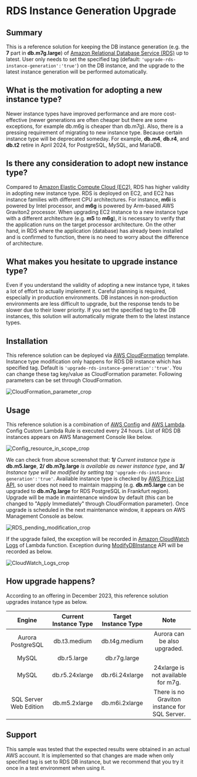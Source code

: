 # RDS Instance Generation Upgrade

## Summary
This is a reference solution for keeping the DB instance generation (e.g. the **7** part in **db.m7g.large**) of [Amazon Relational Database Service (RDS)](https://aws.amazon.com/rds/) up to latest.  User only needs to set the specified tag (default: `'upgrade-rds-instance-generation':'true'`) on the DB instance, and the upgrade to the latest instance generation will be performed automatically.

## What is the motivation for adopting a new instance type?
Newer instance types have improved performance and are more cost-effective (newer generations are often cheaper but there are some exceptions, for example db.m6g is cheaper than db.m7g).  Also, there is a pressing requirement of migrating to new instance type.  Because certain instance type will be deprecated someday.  For example, **db.m4**, **db.r4**, and **db.t2** retire in April 2024, for PostgreSQL, MySQL, and MariaDB.

## Is there any consideration to adopt new instance type?
Compared to [Amazon Elastic Compute Cloud (EC2)](https://aws.amazon.com/ec2/), RDS has higher validity in adopting new instance type.  RDS is deployed on EC2, and EC2 has instance families with different CPU architectures.  For instance, **m6i** is powered by Intel processor, and **m6g** is powered by Arm-based AWS Graviton2 processor.  When upgrading EC2 instance to a new instance type with a different architecture (e.g. **m5** to **m6g**), it is necessary to verify that the application runs on the target processor architecture.  On the other hand, in RDS where the application (database) has already been installed and is confirmed to function, there is no need to worry about the difference of architecture.

## What makes you hesitate to upgrade instance type?
Even if you understand the validity of adopting a new instance type, it takes a lot of effort to actually implement it.  Careful planning is required, especially in production environments.  DB instances in non-production environments are less difficult to upgrade, but the response tends to be slower due to their lower priority.  If you set the specified tag to the DB instances, this solution will automatically migrate them to the latest instance types.

## Installation
This reference solution can be deployed via [AWS CloudFormation](https://aws.amazon.com/cloudformation/) template.  Instance type modification only happens for RDS DB instance which has specified tag.  Default is `'upgrade-rds-instance-generation':'true'`.  You can change these tag key/value as CloudFormation parameter.  Following parameters can be set through CloudFormation.

![CloudFormation_parameter_crop](https://github.com/sk8393/s3-intelligent-tiering-lifecycle-automation/assets/13175031/de69f6b1-1186-40a4-8cfe-b865f03cff32)

## Usage
This reference solution is a combination of [AWS Config](https://aws.amazon.com/config/) and [AWS Lambda](https://aws.amazon.com/pm/lambda/).  Config Custom Lambda Rule is executed every 24 hours.  List of RDS DB instances appears on AWS Management Console like below.

![Config_resource_in_scope_crop](https://github.com/sk8393/s3-intelligent-tiering-lifecycle-automation/assets/13175031/e3f65b31-d4dc-46f9-994e-f9ab060b6016)

We can check from above screenshot that: **1/** *Current instance type is* **db.m5.large**, **2/** **db.m7g.large** *is available as newer instance type*, and **3/** *Instance type will be modified by setting tag* `'upgrade-rds-instance-generation':'true'`.  Available instance type is checked by [AWS Price List API](https://docs.aws.amazon.com/awsaccountbilling/latest/aboutv2/price-changes.html), so user does not need to maintain mapping (e.g. **db.m5.large** can be upgraded to **db.m7g.large** for RDS PostgreSQL in Frankfurt region).  Upgrade will be made in maintenance window by default (this can be changed to "Apply Immediately" through CloudFormation parameter).  Once upgrade is scheduled in the next maintenance window, it appears on AWS Management Console as below.

![RDS_pending_modification_crop](https://github.com/sk8393/s3-intelligent-tiering-lifecycle-automation/assets/13175031/60728db4-1480-40aa-88c2-1c62cc911e4b)

If the upgrade failed, the exception will be recorded in [Amazon CloudWatch Logs](https://docs.aws.amazon.com/AmazonCloudWatch/latest/logs/WhatIsCloudWatchLogs.html) of Lambda function.  Exception during [ModifyDBInstance](https://docs.aws.amazon.com/AmazonRDS/latest/APIReference/API_ModifyDBInstance.html) API will be recorded as below.

![CloudWatch_Logs_crop](https://github.com/sk8393/s3-intelligent-tiering-lifecycle-automation/assets/13175031/ba3b701e-581d-463a-a1fa-33afa42622ca)

## How upgrade happens?
According to an offering in December 2023, this reference solution upgrades instance type as below.

|Engine|Current Instance Type|Target Instance Type|Note|
|:-:|:-:|:-:|:-:|
|Aurora PostgreSQL|db.t3.medium|db.t4g.medium|Aurora can be also upgraded.|
|MySQL|db.r5.large|db.r7g.large||
|MySQL|db.r5.24xlarge|db.r6i.24xlarge|24xlarge is not available for m7g.|
|SQL Server Web Edition|db.m5.2xlarge|db.m6i.2xlarge|There is no Graviton instance for SQL Server.|

## Support
This sample was tested that the expected results were obtained in an actual AWS account.  It is implemented so that changes are made when only specified tag is set to RDS DB instance, but we recommend that you try it once in a test environment when using it.
